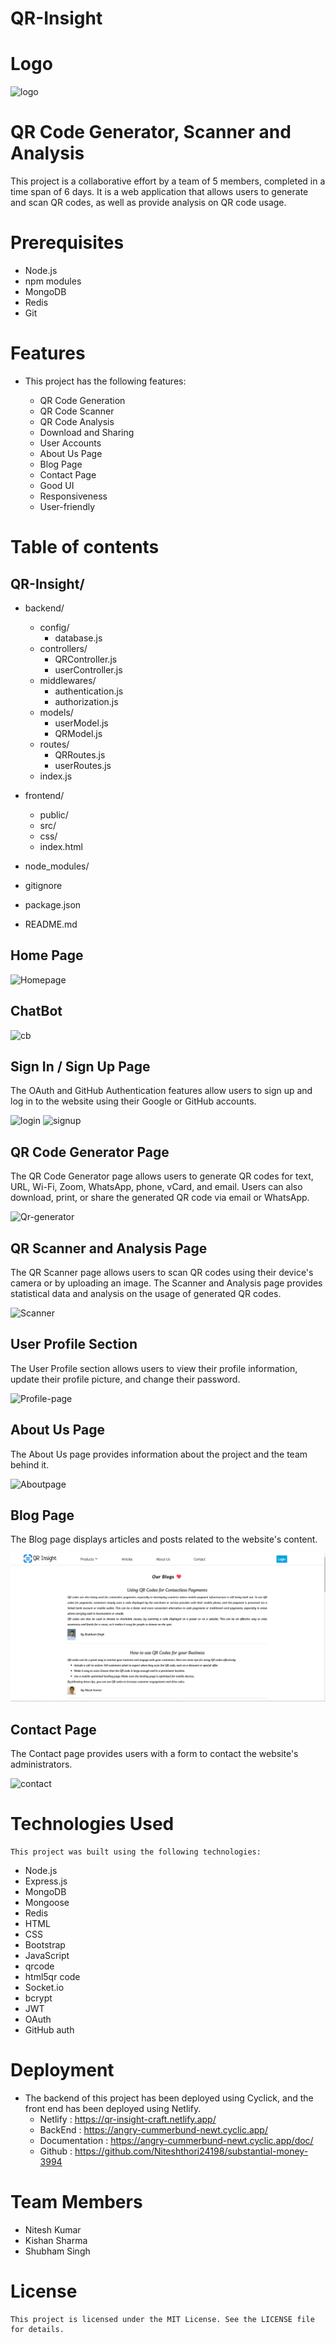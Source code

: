 # QR-Insight
# Logo 
![logo](https://github.com/Niteshthori24198/substantial-money-3994/assets/62844049/b0916c4d-8e36-4b6e-b90c-22cbafde918b)

# QR Code Generator, Scanner and Analysis
  This project is a collaborative effort by a team of 5 members, completed in a time span of 6 days. It is a web application that allows   users to generate and scan QR codes, as well as provide analysis on QR code usage. 

# Prerequisites
  - Node.js
  - npm modules
  - MongoDB
  - Redis
  - Git

# Features

  - This project has the following features:

    - QR Code Generation
    - QR Code Scanner
    - QR Code Analysis
    - Download and Sharing
    - User Accounts
    - About Us Page
    - Blog Page
    - Contact Page
    - Good UI
    - Responsiveness
    - User-friendly
  
 # Table of contents
 
  ## QR-Insight/

  - backend/
    - config/
       - database.js
    - controllers/
       - QRController.js
       - userController.js
    - middlewares/
       - authentication.js
       - authorization.js
    - models/
       - userModel.js
       - QRModel.js
    - routes/
       - QRRoutes.js
       - userRoutes.js
    - index.js

  -  frontend/
     - public/
     - src/
     - css/
     - index.html
  - node_modules/
  - gitignore
  - package.json
  - README.md

  ## Home Page

  ![Homepage](https://github.com/Niteshthori24198/substantial-money-3994/assets/62844049/a7f1163d-783b-4715-8c33-64e28fe0bbf9)
  
  ## ChatBot

  ![cb](https://github.com/Niteshthori24198/substantial-money-3994/assets/62844049/64e691cf-9ab5-4049-bc66-d888ef01ed7e)

  ## Sign In / Sign Up Page

  The OAuth and GitHub Authentication features allow users to sign up and log in to the website using their Google or GitHub accounts.

  ![login](https://github.com/Niteshthori24198/substantial-money-3994/assets/62844049/52eea794-8ce2-4df0-a177-40a18d85d35d)
  ![signup](https://github.com/Niteshthori24198/substantial-money-3994/assets/62844049/f3c6cbcb-99d8-46bf-a34b-ed0b7c70a370)

  ## QR Code Generator Page

  The QR Code Generator page allows users to generate QR codes for text, URL, Wi-Fi, Zoom, WhatsApp, phone, vCard, and email. Users can     also download, print, or share the generated QR code via email or WhatsApp.

  ![Qr-generator](https://github.com/Niteshthori24198/substantial-money-3994/assets/62844049/635ba397-9c17-4b31-bcce-3bade2f0f483)

  ## QR Scanner and Analysis Page

  The QR Scanner page allows users to scan QR codes using their device's camera or by uploading an image. The Scanner and Analysis page     provides statistical data and analysis on the usage of generated QR codes. 

  ![Scanner](https://github.com/Niteshthori24198/substantial-money-3994/assets/62844049/ff3f1374-d092-4c17-a38d-9ee8d4a57a64)
  
  ## User Profile Section

  The User Profile section allows users to view their profile information, update their profile picture, and change their password.

  ![Profile-page](https://github.com/Niteshthori24198/substantial-money-3994/assets/62844049/7308fc8c-9810-422e-8693-78cc79129df4)

  ## About Us Page

  The About Us page provides information about the project and the team behind it.

  ![Aboutpage](https://github.com/Niteshthori24198/substantial-money-3994/assets/62844049/0944264b-2c8f-4590-a963-f0bcc2b4a07b)

  ## Blog Page

  The Blog page displays articles and posts related to the website's content.

  ![Blogpage](https://github.com/Shubhamsingh7248/QR-Insight/blob/b06b5a89ea11b5c2103e43bcab5779f12d379130/Front-End/images/blog-page.png)

  ## Contact Page

  The Contact page provides users with a form to contact the website's administrators.

  ![contact](https://github.com/Niteshthori24198/substantial-money-3994/assets/62844049/1fd54e1f-4fe8-4aef-ac48-6358627629b6)

  # Technologies Used

    This project was built using the following technologies:

   - Node.js
   - Express.js
   - MongoDB
   - Mongoose
   - Redis
   - HTML
   - CSS
   - Bootstrap
   - JavaScript
   - qrcode
   - html5qr code
   - Socket.io
   - bcrypt
   - JWT
   - OAuth
   - GitHub auth
    
  # Deployment

  - The backend of this project has been deployed using Cyclick, and the front end has been deployed using Netlify.
     - Netlify :  https://qr-insight-craft.netlify.app/
     - BackEnd :  https://angry-cummerbund-newt.cyclic.app/
     - Documentation : https://angry-cummerbund-newt.cyclic.app/doc/
     - Github  :  https://github.com/Niteshthori24198/substantial-money-3994

  # Team Members

  - Nitesh Kumar
  - Kishan Sharma
  - Shubham Singh

  # License

    This project is licensed under the MIT License. See the LICENSE file for details.

